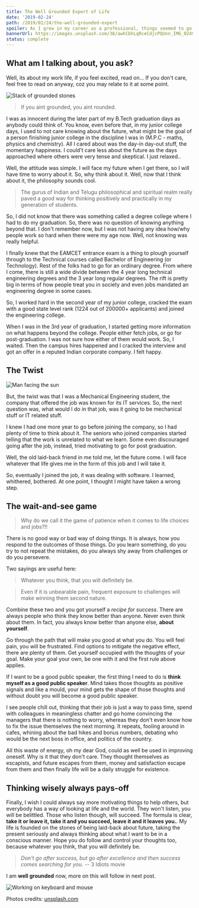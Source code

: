```yaml
---
title: The Well Grounded Expert of Life
date: '2019-02-24'
path: /2019/02/24/the-well-grounded-expert
spoiler: As I grew in my career as a professional, things seemed to go as planned, or did they?!!🤔
bannerUrl: https://images.unsplash.com/38/awhCbhLqRceCdjcPQUnn_IMG_0249.jpg?ixlib=rb-1.2.1&ixid=eyJhcHBfaWQiOjEyMDd9&auto=format&fit=crop&w=967&q=80
status: complete
---
```


## What am I talking about, you ask?

Well, its about my work life, if you feel excited, read on... If you don't care, feel free to read on anyway, coz you may relate to it at some point.

![Stack of grounded stones](https://images.unsplash.com/photo-1506718468845-7578aa47670b?ixlib=rb-1.2.1&auto=format&fit=crop&w=1500&q=80)

> If you aint grounded, you aint rounded.

I was as innocent during the later part of my B.Tech graduation days as anybody could think of. You know, even before that, in my junior college days, I used to not care knowing about the future, what might be the goal of a person finishing junior college in the discipline I was in (M.P.C - maths, physics and chemistry). All I cared about was the day-in day-out stuff, the momentary happiness. I could't care less about the future as the days approached where others were very tense and skeptical. I just relaxed..

Well, the attitude was simple. I will face my future when I get there, so I will have time to worry about it. So, why think about it. Well, now that I think about it, the philosophy sounds cool.

> The gurus of Indian and Telugu philosophical and spiritual realm really paved a good way for thinking positively and practically in my generation of students.

So, I did not know that there was something called a degree college where I had to do my graduation. So, there was no question of knowing anything beyond that. I don't remember now, but I was not having any idea how/why people work so hard when there were my age now. Well, not knowing was really helpful.

I finally knew that the EAMCET entrance exam is a thing to plough yourself through to the Technical courses called Bachelor of Engineering (or Technology). Rest of the folks had to go for an ordinary degree. From where I come, there is still a wide divide between the 4 year long technical engineering degrees and the 3 year long regular degrees. The rift is pretty big in terms of how people treat you in society and even jobs mandated an engineering degree in some cases.

So, I worked hard in the second year of my junior college, cracked the exam with a good state level rank (1224 out of 200000+ applicants) and joined the engineering college.

When I was in the 3rd year of graduation, I started getting more information on what happens beyond the college. People either fetch jobs, or go for post-graduation. I was not sure how either of them would work. So, I waited. Then the campus hires happened and I cracked the interview and got an offer in a reputed Indian corporate company. I felt happy. 

## The Twist

![Man facing the sun](https://images.unsplash.com/photo-1516796248643-97015ffc715d?ixlib=rb-1.2.1&ixid=eyJhcHBfaWQiOjEyMDd9&auto=format&fit=crop&w=1500&q=80)

But, the twist was that I was a Mechanical Engineering student, the company that offered the job was known for its IT services. So, the next question was, what would I do in that job, was it going to be mechanical stuff or IT related stuff.

I knew I had one more year to go before joining the company, so I had plenty of time to think about it. The seniors who joined companies started telling that the work is unrelated to what we learn. Some even discouraged going after the job, instead, tried motivating to go for post graduation.

Well, the old laid-back friend in me told me, let the future come. I will face whatever that life gives me in the form of this job and I will take it. 

So, eventually I joined the job, it was dealing with software. I learned, whithered, bothered. At one point, I thought I might have taken a wrong step.

## The wait-and-see game

> Why do we call it the game of patience when it comes to life choices and jobs?!!

There is no good way or bad way of doing things. It is always, how you respond to the outcomes of those things. Do you learn something, do you try to not repeat the mistakes, do you always shy away from challenges or do you persevere. 

Two sayings are useful here:

> Whatever you think, that you will definitely be.

> Even if it is unbearable pain, frequent exposure to challenges will make winning them second nature.

Combine these two and you got yourself a _recipe for success_. There are always people who think they know better than anyone. Never even think about them. In fact, you always know better than anyone else, **about yourself**.

Go through the path that will make you good at what you do. You will feel pain, you will be frustrated. Find options to mitigate the negative effect, there are plenty of them. Get yourself occupied with the thoughts of your goal. Make your goal your own, be one with it and the first rule above applies.

If I want to be a good public speaker, the first thing I need to do is **think myself as a good public speaker**. Mind takes those thoughts as positive signals and like a mould, your mind gets the shape of those thoughts and without doubt you will become a good public speaker.

I see people chill out, thinking that their job is just a way to pass time, spend with colleagues in meaningless chatter and go home convincing the managers that there is nothing to worry, whereas they don't even know how to fix the issue themselves the next morning. It repeats, fooling around in cafes, whining about the bad hikes and bonus numbers, debating who would be the next boss in office, and politics of the country. 

All this waste of energy, oh my dear God, could as well be used in improving oneself. Why is it that they don't care. They thought themselves as escapists, and future escapes from them, money and satisfaction escape from them and then finally life will be a daily struggle for existence.

## Thinking wisely always pays-off

Finally, I wish I could always say more motivating things to help others, but everybody has a way of looking at life and the world. They won't listen, you will be belittled. Those who listen though, will succeed. The formula is clear, **take it or leave it, take it and you succeed, leave it and it leaves you.**. My life is founded on the stones of being laid-back about future, taking the present seriously and always thinking about what I want to be in a conscious manner. Hope you do follow and control your thoughts too, because whatever you think, that you will definitely be.

> _Don't go after success, but go after excellence and then success comes searching for you._ -- 3 Idiots movie

I am __well grounded__ now, more on this will follow in next post.

![Working on keyboard and mouse](https://images.unsplash.com/38/awhCbhLqRceCdjcPQUnn_IMG_0249.jpg?ixlib=rb-1.2.1&ixid=eyJhcHBfaWQiOjEyMDd9&auto=format&fit=crop&w=967&q=80)

Photos credits: <a target="_blank" href="https://unsplash.com">unsplash.com</a>